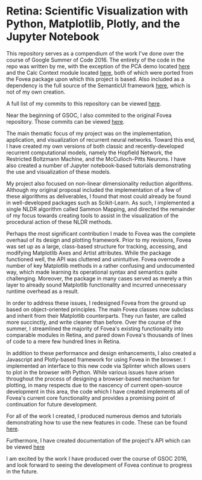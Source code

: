 # Retina: Scientific Visualization with Python, Matplotlib, Plotly, and the Jupyter Notebook

This repository serves as a compendium of the work I've done over the course of
Google Summer of Code 2016. The entirety of the code in the repo was
written by me, with the exception of the PCA demo located [here](demos/dim_reduction)
and the Calc Context module located [here](retina/core/calc_context.py),
 both of which were ported from the Fovea package upon which this
project is based. Also included as a dependency is the full source of the SemanticUI 
framework [here](retina/web/api/semantic), which is not of my own creation.

A full list of my commits to this repository can be viewed 
[here](https://github.com/mcneela/Retina/commits/master?author=mcneela).

Near the beginning of GSOC, I also commited to the original Fovea repository.
Those commits can be viewed 
[here](https://github.com/robclewley/fovea/commits/master?author=mcneela).

The main thematic focus of my project was on the implementation, application,
and visualization of recurrent neural networks. Toward this end, I have created
my own versions of both classic and recently-developed recurrent computational models,
namely the Hopfield Network, the Restricted Boltzmann Machine, and the
McCulloch-Pitts Neurons. I have also created a number of Jupyter notebook-based
 tutorials demonstrating the use and visualization of these models.

My project also focused on non-linear dimensionality reduction algorithms.
Although my original proposal included the implementation of a few of these
algorithms as deliverables, I found that most could already be found in
well-developed packages such as Scikit-Learn. As such, I implemented a
single NLDR algorithm called Sammon Mapping, and directed the remainder of
my focus towards creating tools to assist in the visualization of the procedural
action of these NLDR methods.

Perhaps the most significant contribution I made to Fovea was the complete
overhaul of its design and plotting framework. Prior to my revisions, Fovea
was set up as a large, class-based structure for tracking, accessing, and modifying
Matplotlib Axes and Artist attributes. While the package functioned well,
the API was cluttered and unintuitive. Fovea overrode a number of key Matplotlib
methods in a rather confusing and undocumented way, which made learning its
operational syntax and semantics quite challenging. Moreover, the package in many
cases served as merely a thin layer to already sound Matplotlib functionality
and incurred unnecessary runtime overhead as a result.

In order to address these issues, I redesigned Fovea from the ground up based
on object-oriented principles. The main Fovea classes now subclass and
inherit from their Matplotlib counterparts. They run faster, are called more
succinctly, and write cleaner than before. Over the course of the summer, I
streamlined the majority of Fovea's existing functionality into comparable
modules in Retina, and pared down Fovea's thousands of lines of code to a mere
few hundred lines in Retina.

In addition to these performance and design enhancements, I also created a Javascript
and Plotly-based framework for using Fovea in the browser. I implemented an
interface to this new code via Splinter which allows users to
plot in the browser with Python. While various issues have arisen throughout
the process of designing a browser-based mechanism for plotting, in many respects due
 to the nascency of current open-source development in this area, the code which
I have created implements all of Fovea's current core functionality and
provides a promising point of continuation for future development. 

For all of the work I created, I produced numerous demos and tutorials demonstrating
how to use the new features in code. These can be found
[here](/demos).

Furthermore, I have created documentation of the project's API which can be viewed
[here](http://retina.readthedocs.io)

I am excited by the work I have produced over the course of GSOC 2016, and look
forward to seeing the development of Fovea continue to progress in the future.
